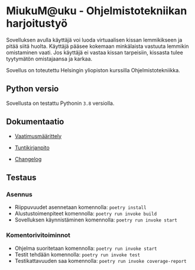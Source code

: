 
# MiukuM@uku - Ohjelmistotekniikan harjoitustyö
Sovelluksen avulla käyttäjä voi luoda virtuaalisen kissan lemmikikseen ja pitää siitä huolta. Käyttäjä pääsee kokemaan minkälaista vastuuta lemmikin omistaminen vaati. Jos käyttäjä ei vastaa kissan tarpeisiin, kissasta tulee tyytymätön omistajaansa ja karkaa.

Sovellus on toteutettu Helsingin yliopiston kurssilla Ohjelmistotekniikka. 
## Python versio
Sovellusta on testattu Pythonin `3.8` versiolla.

## Dokumentaatio
- [Vaatimusmäärittely](./dokumentaatio/vaatimusmaarittely.md)

- [Tuntikirjanpito](./dokumentaatio/tuntikirjanpito.md)

- [Changelog](./dokumentaatio/changelog.md)


## Testaus
### Asennus
- Riippuvuudet asennetaan komennolla: `poetry install`
- Alustustoimenpiteet komennolla: `poetry run invoke build`
- Sovelluksen käynnistäminen komennolla: `poetry run invoke start`

### Komentorivitoiminnot
- Ohjelma suoritetaan komennolla: `poetry run invoke start`
- Testit tehdään komennolla: `poetry run invoke test`
- Testikattavuuden saa komennolla: `poetry run invoke coverage-report`

